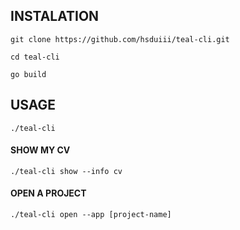 ## INSTALATION
 
    git clone https://github.com/hsduiii/teal-cli.git

    cd teal-cli

    go build

## USAGE

    ./teal-cli

#### SHOW MY CV

    ./teal-cli show --info cv

#### OPEN A PROJECT

    ./teal-cli open --app [project-name]